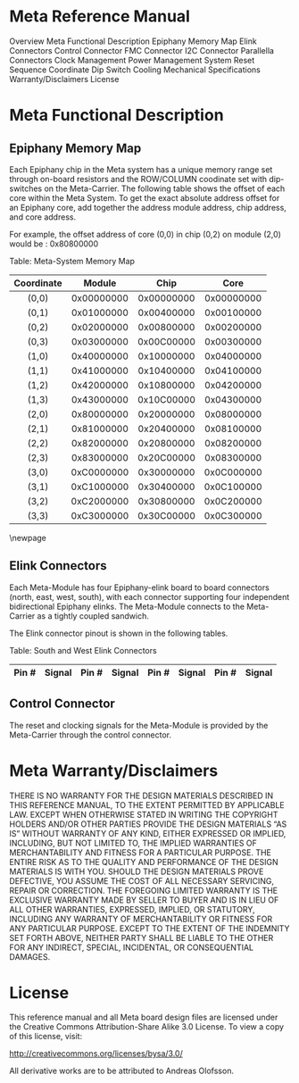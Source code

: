 Meta Reference Manual
============================================================

Overview
Meta Functional Description
 Epiphany Memory Map
 Elink Connectors
 Control Connector
 FMC Connector
 I2C Connector
 Parallella Connectors
 Clock Management
 Power Management
 System Reset Sequence
 Coordinate Dip Switch
 Cooling
 Mechanical Specifications
Warranty/Disclaimers
License

# Meta Functional Description

## Epiphany Memory Map

Each Epiphany chip in the Meta system has a unique memory range set through on-board resistors and the ROW/COLUMN coodinate set with dip-switches on the Meta-Carrier. The following table shows the offset of each core within the Meta System. To get the exact absolute address offset for an Epiphany core, add together the address module address, chip address, and core address.

For example, the offset address of core (0,0) in chip (0,2) on module (2,0) would be : 0x80800000

Table: Meta-System Memory Map

|Coordinate  | Module      | Chip       | Core        |
|:----------:|:-----------:|:----------:|:-----------:|
|(0,0)       | 0x00000000  | 0x00000000 | 0x00000000  |
|(0,1)       | 0x01000000  | 0x00400000 | 0x00100000  |
|(0,2)       | 0x02000000  | 0x00800000 | 0x00200000  |
|(0,3)       | 0x03000000  | 0x00C00000 | 0x00300000  |
|(1,0)       | 0x40000000  | 0x10000000 | 0x04000000  |
|(1,1)       | 0x41000000  | 0x10400000 | 0x04100000  |
|(1,2)       | 0x42000000  | 0x10800000 | 0x04200000  |
|(1,3)       | 0x43000000  | 0x10C00000 | 0x04300000  |
|(2,0)       | 0x80000000  | 0x20000000 | 0x08000000  |
|(2,1)       | 0x81000000  | 0x20400000 | 0x08100000  |
|(2,2)       | 0x82000000  | 0x20800000 | 0x08200000  |
|(2,3)       | 0x83000000  | 0x20C00000 | 0x08300000  |
|(3,0)       | 0xC0000000  | 0x30000000 | 0x0C000000  |
|(3,1)       | 0xC1000000  | 0x30400000 | 0x0C100000  |
|(3,2)       | 0xC2000000  | 0x30800000 | 0x0C200000  |
|(3,3)       | 0xC3000000  | 0x30C00000 | 0x0C300000  |

\newpage

## Elink Connectors

Each Meta-Module has four Epiphany-elink board to board connectors (north, east, west, south), with each connector supporting four independent bidirectional Epiphany elinks.
The Meta-Module connects to the Meta-Carrier as a tightly coupled sandwich. 

The Elink connector pinout is shown in the following tables.

Table: South and West Elink Connectors

| Pin # | Signal | Pin # | Signal | Pin # | Signal | Pin # | Signal |
|-------|--------|-------|--------|-------|--------|-------|--------|



## Control Connector

The reset and clocking signals for the Meta-Module is provided by the Meta-Carrier through the control connector.

# Meta Warranty/Disclaimers

THERE IS NO WARRANTY FOR THE DESIGN MATERIALS DESCRIBED IN THIS REFERENCE MANUAL, TO THE EXTENT PERMITTED BY APPLICABLE LAW. EXCEPT WHEN OTHERWISE STATED IN WRITING THE COPYRIGHT HOLDERS AND/OR OTHER PARTIES PROVIDE THE DESIGN MATERIALS “AS IS” WITHOUT WARRANTY OF ANY KIND, EITHER EXPRESSED OR IMPLIED, INCLUDING, BUT NOT LIMITED TO, THE IMPLIED WARRANTIES OF MERCHANTABILITY AND FITNESS FOR A PARTICULAR PURPOSE. THE ENTIRE RISK AS TO THE QUALITY AND PERFORMANCE OF THE DESIGN MATERIALS IS WITH YOU. SHOULD THE DESIGN MATERIALS PROVE DEFECTIVE, YOU ASSUME THE COST OF ALL NECESSARY SERVICING, REPAIR OR CORRECTION. THE FOREGOING LIMITED WARRANTY IS THE EXCLUSIVE WARRANTY MADE BY SELLER TO BUYER AND IS IN LIEU OF ALL OTHER WARRANTIES, EXPRESSED, IMPLIED, OR STATUTORY, INCLUDING ANY WARRANTY OF MERCHANTABILITY OR FITNESS FOR ANY PARTICULAR PURPOSE. EXCEPT TO THE EXTENT OF THE INDEMNITY SET FORTH ABOVE, NEITHER PARTY SHALL BE LIABLE TO THE OTHER FOR ANY INDIRECT, SPECIAL, INCIDENTAL, OR CONSEQUENTIAL DAMAGES.

# License

This reference manual and all Meta board design files are licensed under the Creative Commons Attribution-Share Alike 3.0 License. To view a copy of this license, visit:

http://creativecommons.org/licenses/bysa/3.0/

All derivative works are to be attributed to Andreas Olofsson.




